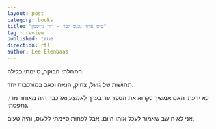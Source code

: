 ```yaml
---
layout: post
category: books
title: "סוס אחד נכנס לבר - דוד גרוסמן"
tag : review
published: true
direction: rtl
author: Lee Elenbaas
---
```

התחלתי הבוקר, סיימתי בלילה.

תחושות של גועל, צחוק, הנאה וכאב במורכבות יחד.

לא ידעתי האם אמשיך לקרוא את הספר עד בערך לאמצע,ואז כבר היה מאוחר מדי, נתפסתי.

אני לא חושב שאמור לעכל אותו היום. אבל לפחות סיימתי ללעוס, והיה טעים.
